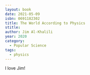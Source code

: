 ```yaml
---
layout: book
date: 2021-05-09
isbn: 0691182302
title: The World According to Physics
stitle: 
author: Jim Al-Khalili
year: 2020
category:
  - Popular Science
tags:
  - physics
---
```


I love Jim!